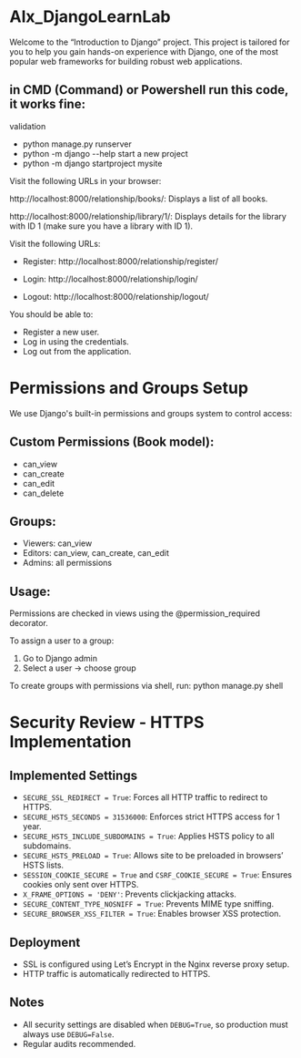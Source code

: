 # Alx_DjangoLearnLab
Welcome to the “Introduction to Django” project. This project is tailored for you to help you gain hands-on experience with Django, one of the most popular web frameworks for building robust web applications. 



## in CMD (Command) or Powershell run this code, it works fine:

validation
- python manage.py runserver
- python -m django --help
start a new project
- python -m django startproject mysite


Visit the following URLs in your browser:

http://localhost:8000/relationship/books/: Displays a list of all books.

http://localhost:8000/relationship/library/1/: Displays details for the library with ID 1 (make sure you have a library with ID 1).


Visit the following URLs:

- Register: http://localhost:8000/relationship/register/

- Login: http://localhost:8000/relationship/login/

- Logout: http://localhost:8000/relationship/logout/

You should be able to:

- Register a new user.
- Log in using the credentials.
- Log out from the application.


# Permissions and Groups Setup

We use Django's built-in permissions and groups system to control access:

## Custom Permissions (Book model):
- can_view
- can_create
- can_edit
- can_delete

## Groups:
- Viewers: can_view
- Editors: can_view, can_create, can_edit
- Admins: all permissions

## Usage:
Permissions are checked in views using the @permission_required decorator.

To assign a user to a group:
1. Go to Django admin
2. Select a user → choose group

To create groups with permissions via shell, run:
python manage.py shell


# Security Review - HTTPS Implementation

## Implemented Settings

- `SECURE_SSL_REDIRECT = True`: Forces all HTTP traffic to redirect to HTTPS.
- `SECURE_HSTS_SECONDS = 31536000`: Enforces strict HTTPS access for 1 year.
- `SECURE_HSTS_INCLUDE_SUBDOMAINS = True`: Applies HSTS policy to all subdomains.
- `SECURE_HSTS_PRELOAD = True`: Allows site to be preloaded in browsers’ HSTS lists.
- `SESSION_COOKIE_SECURE = True` and `CSRF_COOKIE_SECURE = True`: Ensures cookies only sent over HTTPS.
- `X_FRAME_OPTIONS = 'DENY'`: Prevents clickjacking attacks.
- `SECURE_CONTENT_TYPE_NOSNIFF = True`: Prevents MIME type sniffing.
- `SECURE_BROWSER_XSS_FILTER = True`: Enables browser XSS protection.

## Deployment

- SSL is configured using Let’s Encrypt in the Nginx reverse proxy setup.
- HTTP traffic is automatically redirected to HTTPS.

## Notes

- All security settings are disabled when `DEBUG=True`, so production must always use `DEBUG=False`.
- Regular audits recommended.
